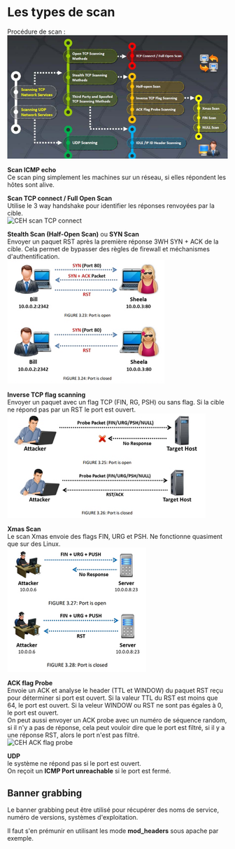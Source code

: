 # Les types de scan

Procédure de scan :  
![CEH procédure scan](../.images/ceh_scan_procedure.png "CEH procédure scan")  

**Scan ICMP echo**  
Ce scan ping simplement les machines sur un réseau, si elles répondent les hôtes sont alive.

**Scan TCP connect / Full Open Scan**  
Utilise le 3 way handshake pour identifier les réponses renvoyées par la cible.  
![CEH scan TCP connect](../.images/ceh_scan_tcp_connect_.png "CEH scan TCP connect")  

**Stealth Scan (Half-Open Scan)** ou **SYN Scan**   
Envoyer un paquet RST après la première réponse 3WH SYN + ACK de la cible. Cela permet de bypasser des règles de firewall et méchanismes d'authentification.   
![CEH SYN Scan](../.images/ceh_scan_syn_scan.png "CEH SYN Scan")  

**Inverse TCP flag scanning**  
Envoyer un paquet avec un flag TCP (FIN, RG, PSH) ou sans flag. Si la cible ne répond pas par un RST le port est ouvert.  
![CEH invert TCP flag Scan](../.images/ceh_scan_invert_tcp_flag.png "CEH invert TCP flag Scan")  

**Xmas Scan**  
Le scan Xmas envoie des flags FIN, URG et PSH. Ne fonctionne quasiment que sur des Linux.  
![CEH Xmas scan](../.images/ceh_scan_xmas_scan.png "CEH Xmas Scan")  

**ACK flag Probe**  
Envoie un ACK et analyse le header (TTL et WINDOW) du paquet RST reçu pour déterminer si port est ouvert. Si la valeur TTL du RST est moins que 64, le port est ouvert. Si la veleur WINDOW ou RST ne sont pas égales à 0, le port est ouvert.  
On peut aussi envoyer un ACK probe avec un numéro de séquence random, si il n'y a pas de réponse, cela peut vouloir dire que le port est filtré, si il y a une réponse RST, alors le port n'est pas filtré.   
![CEH ACK flag probe](../.images/ceh_scan_ack_flag_probe_.png "CEH ACK flag probe")  

**UDP**  
le système ne répond pas si le port est ouvert.  
On reçoit un **ICMP Port unreachable** si le port est fermé.  

## Banner grabbing

Le banner grabbing peut être utilisé pour récupérer des noms de service, numéro de versions, systèmes d'exploitation.  

Il faut s'en prémunir en utilisant les mode **mod_headers** sous apache par exemple.